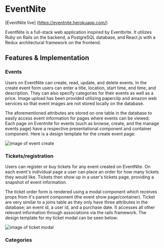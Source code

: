 # EventNite

[EventNite live] (https://eventnite.herokuapp.com/)

EventNite is a full-stack web application inspired by Eventbrite.  It utilizes Ruby on Rails on the backend, a PostgreSQL database, and React.js with a Redux architectural framework on the frontend.  

## Features & Implementation

### Events

Users on EventNite can create, read, update, and delete events.  In the create event form users can
enter a title, location, start time, end time, and description.  They can also specify categories
for their events as well as a price.  Image upload has been provided utilizing paperclip and amazon
web services so that event images are not stored locally on the database.

The aforementioned attributes are stored on one table in the database to easily access event
information for pages where events can be viewed.  Each page on Eventnite for events (such as browse,
create, and the manage events page) have a respective presentational component and container component.
Here is a design template for the create event page:


![image of event create](https://github.com/semaurer/EventNite/blob/master/docs/wireframes/EventCreate.png)

### Tickets/registration

Users can register or buy tickets for any event created on EventNite.  On each event's individual page
a user can place an order for how many tickets they would like.  Tickets then show up in a user's tickets page, providing a snapshot of event information.

The ticket order form is rendered using a modal component which receives props from it's parent component (the event show page/container).  Ticket are very similar to a joins table as they only have three attributes in the database; an event id, a user id, and a purchase date.  It accesses all other relevant information through associations via the rails framework.  The design template for my ticket modal can be seen below:

![image of ticket modal](https://github.com/semaurer/EventNite/blob/master/docs/wireframes/ticket_selection_modal.png)  

### Categories 
